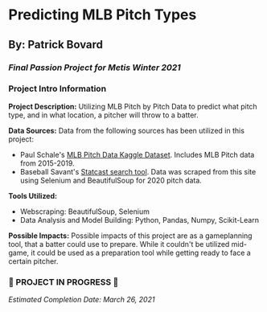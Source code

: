 # Predicting MLB Pitch Types
## By: Patrick Bovard
### *Final Passion Project for Metis Winter 2021*

### Project Intro Information 
**Project Description:** Utilizing MLB Pitch by Pitch Data to predict what pitch type, and in what location, a pitcher will throw to a batter. 

**Data Sources:** Data from the following sources has been utilized in this project:  
- Paul Schale's [MLB Pitch Data Kaggle Dataset](https://www.kaggle.com/pschale/mlb-pitch-data-20152018?select=games.csv).  Includes MLB Pitch data from 2015-2019.
- Baseball Savant's [Statcast search tool](https://baseballsavant.mlb.com/statcast_search).  Data was scraped from this site using Selenium and BeautifulSoup for 2020 pitch data.  

**Tools Utilized:** 
- Webscraping: BeautifulSoup, Selenium
- Data Analysis and Model Building: Python, Pandas, Numpy, Scikit-Learn

**Possible Impacts:** Possible impacts of this project are as a gameplanning tool, that a batter could use to prepare.  While it couldn't be utilized mid-game, it could be used as a preparation tool while getting ready to face a certain pitcher.

### :construction: PROJECT IN PROGRESS :construction:  
*Estimated Completion Date: March 26, 2021*
